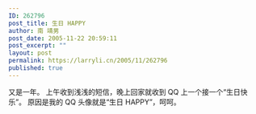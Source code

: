 ```yaml
---
ID: 262796
post_title: 生日 HAPPY
author: 南 靖男
post_date: 2005-11-22 20:59:11
post_excerpt: ""
layout: post
permalink: https://larryli.cn/2005/11/262796
published: true
---
```

又是一年。
上午收到浅浅的短信，晚上回家就收到 QQ 上一个接一个“生日快乐”。
原因是我的 QQ 头像就是“生日 HAPPY”，呵呵。